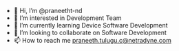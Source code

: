 - 👋 Hi, I’m @praneetht-nd
- 👀 I’m interested in Development Team
- 🌱 I’m currently learning Device Software Development
- 💞️ I’m looking to collaborate on Software Development
- 📫 How to reach me praneeth.tulugu.c@netradyne.com

<!---
praneetht-nd/praneetht-nd is a ✨ special ✨ repository because its `README.md` (this file) appears on your GitHub profile.
You can click the Preview link to take a look at your changes.
--->
